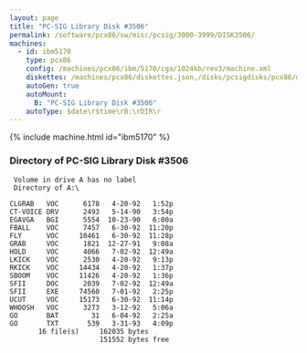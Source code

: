 ```yaml
---
layout: page
title: "PC-SIG Library Disk #3506"
permalink: /software/pcx86/sw/misc/pcsig/3000-3999/DISK3506/
machines:
  - id: ibm5170
    type: pcx86
    config: /machines/pcx86/ibm/5170/cga/1024kb/rev3/machine.xml
    diskettes: /machines/pcx86/diskettes.json,/disks/pcsigdisks/pcx86/diskettes.json
    autoGen: true
    autoMount:
      B: "PC-SIG Library Disk #3506"
    autoType: $date\r$time\rB:\rDIR\r
---
```


{% include machine.html id="ibm5170" %}

### Directory of PC-SIG Library Disk #3506

     Volume in drive A has no label
     Directory of A:\

    CLGRAB   VOC      6178   4-20-92   1:52p
    CT-VOICE DRV      2493   5-14-90   3:54p
    EGAVGA   BGI      5554  10-23-90   6:00a
    FBALL    VOC      7457   6-30-92  11:20p
    FLY      VOC     10461   6-30-92  11:28p
    GRAB     VOC      1821  12-27-91   9:08a
    HOLD     VOC      4066   7-02-92  12:49a
    LKICK    VOC      2530   4-20-92   9:13p
    RKICK    VOC     14434   4-20-92   1:37p
    SBOOM    VOC     11426   4-20-92   1:36p
    SFII     DOC      2039   7-02-92  12:49a
    SFII     EXE     74560   7-01-92   2:25p
    UCUT     VOC     15173   6-30-92  11:14p
    WHOOSH   VOC      3273   3-12-92   5:06a
    GO       BAT        31   6-04-92   2:25a
    GO       TXT       539   3-31-93   4:09p
           16 file(s)     162035 bytes
                          151552 bytes free
